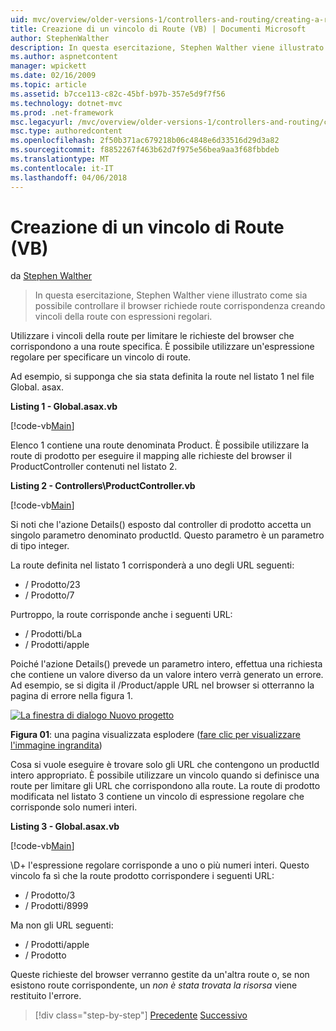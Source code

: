 ```yaml
---
uid: mvc/overview/older-versions-1/controllers-and-routing/creating-a-route-constraint-vb
title: Creazione di un vincolo di Route (VB) | Documenti Microsoft
author: StephenWalther
description: In questa esercitazione, Stephen Walther viene illustrato come sia possibile controllare il browser richiede route corrispondenza creando vincoli della route con espressioni regolari.
ms.author: aspnetcontent
manager: wpickett
ms.date: 02/16/2009
ms.topic: article
ms.assetid: b7cce113-c82c-45bf-b97b-357e5d9f7f56
ms.technology: dotnet-mvc
ms.prod: .net-framework
msc.legacyurl: /mvc/overview/older-versions-1/controllers-and-routing/creating-a-route-constraint-vb
msc.type: authoredcontent
ms.openlocfilehash: 2f50b371ac679218b06c4848e6d33516d29d3a82
ms.sourcegitcommit: f8852267f463b62d7f975e56bea9aa3f68fbbdeb
ms.translationtype: MT
ms.contentlocale: it-IT
ms.lasthandoff: 04/06/2018
---
```

<a name="creating-a-route-constraint-vb"></a>Creazione di un vincolo di Route (VB)
====================
da [Stephen Walther](https://github.com/StephenWalther)

> In questa esercitazione, Stephen Walther viene illustrato come sia possibile controllare il browser richiede route corrispondenza creando vincoli della route con espressioni regolari.


Utilizzare i vincoli della route per limitare le richieste del browser che corrispondono a una route specifica. È possibile utilizzare un'espressione regolare per specificare un vincolo di route.

Ad esempio, si supponga che sia stata definita la route nel listato 1 nel file Global. asax.

**Listing 1 - Global.asax.vb**

[!code-vb[Main](creating-a-route-constraint-vb/samples/sample1.vb)]

Elenco 1 contiene una route denominata Product. È possibile utilizzare la route di prodotto per eseguire il mapping alle richieste del browser il ProductController contenuti nel listato 2.

**Listing 2 - Controllers\ProductController.vb**

[!code-vb[Main](creating-a-route-constraint-vb/samples/sample2.vb)]

Si noti che l'azione Details() esposto dal controller di prodotto accetta un singolo parametro denominato productId. Questo parametro è un parametro di tipo integer.

La route definita nel listato 1 corrisponderà a uno degli URL seguenti:

- / Prodotto/23
- / Prodotto/7

Purtroppo, la route corrisponde anche i seguenti URL:

- / Prodotti/bLa
- / Prodotti/apple

Poiché l'azione Details() prevede un parametro intero, effettua una richiesta che contiene un valore diverso da un valore intero verrà generato un errore. Ad esempio, se si digita il /Product/apple URL nel browser si otterranno la pagina di errore nella figura 1.


[![La finestra di dialogo Nuovo progetto](creating-a-route-constraint-vb/_static/image1.jpg)](creating-a-route-constraint-vb/_static/image1.png)

**Figura 01**: una pagina visualizzata esplodere ([fare clic per visualizzare l'immagine ingrandita](creating-a-route-constraint-vb/_static/image2.png))


Cosa si vuole eseguire è trovare solo gli URL che contengono un productId intero appropriato. È possibile utilizzare un vincolo quando si definisce una route per limitare gli URL che corrispondono alla route. La route di prodotto modificata nel listato 3 contiene un vincolo di espressione regolare che corrisponde solo numeri interi.

**Listing 3 - Global.asax.vb**

[!code-vb[Main](creating-a-route-constraint-vb/samples/sample3.vb)]

\D+ l'espressione regolare corrisponde a uno o più numeri interi. Questo vincolo fa sì che la route prodotto corrispondere i seguenti URL:

- / Prodotto/3
- / Prodotti/8999

Ma non gli URL seguenti:

- / Prodotti/apple
- / Prodotto

Queste richieste del browser verranno gestite da un'altra route o, se non esistono route corrispondente, un *non è stata trovata la risorsa* viene restituito l'errore.

> [!div class="step-by-step"]
> [Precedente](creating-custom-routes-vb.md)
> [Successivo](creating-a-custom-route-constraint-vb.md)
